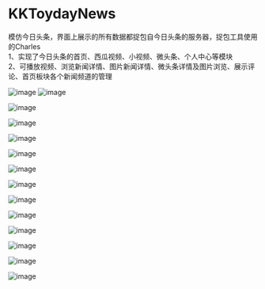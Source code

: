 # KKToydayNews
模仿今日头条，界面上展示的所有数据都捉包自今日头条的服务器，捉包工具使用的Charles<br />
1、实现了今日头条的首页、西瓜视频、小视频、微头条、个人中心等模块<br />
2、可播放视频、浏览新闻详情、图片新闻详情、微头条详情及图片浏览、展示评论、首页板块各个新闻频道的管理<br />



![image](https://github.com/KKFinger/KKToydayNews/blob/master/截图/1.gif) 
![image](https://github.com/KKFinger/KKToydayNews/blob/master/截图/2.gif)


![image](https://github.com/KKFinger/KKToydayNews/blob/master/截图/3.gif)


![image](https://github.com/KKFinger/KKToydayNews/blob/master/截图/4.gif)


![image](https://github.com/KKFinger/KKToydayNews/blob/master/截图/5.gif)  


![image](https://github.com/KKFinger/KKToydayNews/blob/master/截图/6.gif)  


![image](https://github.com/KKFinger/KKToydayNews/blob/master/截图/7.gif)  


![image](https://github.com/KKFinger/KKToydayNews/blob/master/截图/8.gif)  


![image](https://github.com/KKFinger/KKToydayNews/blob/master/截图/9.gif)  


![image](https://github.com/KKFinger/KKToydayNews/blob/master/截图/10.gif)  


![image](https://github.com/KKFinger/KKToydayNews/blob/master/截图/11.gif)  


![image](https://github.com/KKFinger/KKToydayNews/blob/master/截图/12.gif)  


![image](https://github.com/KKFinger/KKToydayNews/blob/master/截图/13.gif)  


![image](https://github.com/KKFinger/KKToydayNews/blob/master/截图/14.gif) 





